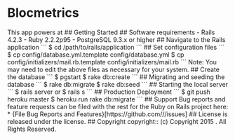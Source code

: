 # Blocmetrics
<Project Description>
This app powers <Project Name> at <Project URL>
## Getting Started
## Software requirements
- Rails 4.2.3
- Ruby 2.2.2p95
- PostgreSQL 9.3.x or higher
## Navigate to the Rails application
```
$ cd /path/to/rails/application
```
## Set configuration files
```
$ cp config/database.yml.template config/database.yml
$ cp config/initializers/mail.rb.template config/initializers/mail.rb
```
Note:  You may need to edit the above files as necessary for your system.
## Create the database
 ```
 $ pgstart
 $ rake db:create
 ```
## Migrating and seeding the database
```
$ rake db:migrate
$ rake db:seed
```
## Starting the local server
```
$ rails server
   or
$ rails s
```
## Production Deployment
  ```
  $ git push heroku master
  $ heroku run rake db:migrate
  ```
## Support
Bug reports and feature requests can be filed with the rest for the Ruby on Rails project here:
* {File Bug Reports and Features}[https://github.com/<user-name>/<project-repo>/issues]
## License
<Project Name> is released under the <LICENSE-NAME> license.
## Copyright
copyright:: (c) Copyright 2015 <Project Name>. All Rights Reserved.